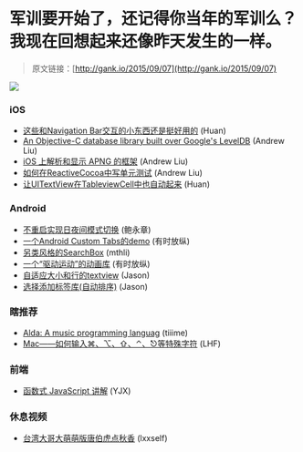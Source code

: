 # 军训要开始了，还记得你当年的军训么？我现在回想起来还像昨天发生的一样。

> 原文链接：[http://gank.io/2015/09/07](http://gank.io/2015/09/07)

![](http://ww2.sinaimg.cn/large/610dc034gw1evtqr0q1r0j20fa0mx0vv.jpg)

### iOS

* [这些和Navigation Bar交互的小东西还是挺好用的](http://natashatherobot.com/navigation) (Huan)
* [An Objective-C database library built over Google&#39;s LevelDB](https://github.com/uber/Objective) (Andrew Liu)
* [iOS 上解析和显示 APNG 的框架](https://github.com/onevcat/apngkit) (Andrew Liu)
* [如何在ReactiveCocoa中写单元测试](http://www.jianshu.com/p/412875512bd1) (Andrew Liu)
* [让UITextView在TableviewCell中也自动起来](https://pontifex.azurewebsites.net/self) (Huan)

### Android

* [不重启实现日夜间模式切换](https://github.com/zzz40500/ThemeDemo) (鲍永章)
* [一个Android Custom Tabs的demo](https://github.com/hitherejoe/Tabby) (有时放纵)
* [另类风格的SearchBox](https://github.com/kongnanlive/SearchMenuAnim) (mthli)
* [一个“驱动运动”的动画库](http://engineering.tumblr.com/post/128284043279/backboard) (有时放纵)
* [自适应大小和行的textview](https://github.com/AndroidDeveloperLB/AutoFitTextView) (Jason)
* [选择添加标签库(自动排序)](https://github.com/DavidPizarro/AutoLabelUI) (Jason)

### 瞎推荐

* [Alda: A music programming languag](http://daveyarwood.github.io/alda/2015/09/05/alda) (tiiime)
* [Mac——如何输入⌘、⌥、⇧、⌃、⎋等特殊字符](http://softu.cn/447) (LHF)

### 前端

* [函数式 JavaScript 讲解](http://insights.thoughtworkers.org/functional) (YJX)

### 休息视频

* [台湾大哥大萌萌版唐伯虎点秋香](http://v.youku.com/v_show/id_XMTMxODkwMDY3Mg==.html) (lxxself)

